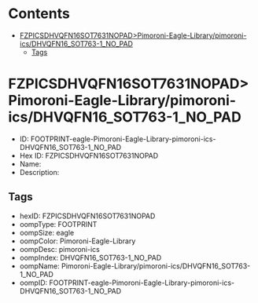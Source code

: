 



Contents
========

* [FZPICSDHVQFN16SOT7631NOPAD>Pimoroni-Eagle-Library/pimoroni-ics/DHVQFN16_SOT763-1_NO_PAD](#fzpicsdhvqfn16sot7631nopadpimoroni-eagle-librarypimoroni-icsdhvqfn16_sot763-1_no_pad)
	* [Tags](#tags)

# FZPICSDHVQFN16SOT7631NOPAD>Pimoroni-Eagle-Library/pimoroni-ics/DHVQFN16_SOT763-1_NO_PAD

- ID: FOOTPRINT-eagle-Pimoroni-Eagle-Library-pimoroni-ics-DHVQFN16_SOT763-1_NO_PAD
- Hex ID: FZPICSDHVQFN16SOT7631NOPAD
- Name: 
- Description: 

## Tags

- hexID: FZPICSDHVQFN16SOT7631NOPAD
- oompType: FOOTPRINT
- oompSize: eagle
- oompColor: Pimoroni-Eagle-Library
- oompDesc: pimoroni-ics
- oompIndex: DHVQFN16_SOT763-1_NO_PAD
- oompName: Pimoroni-Eagle-Library/pimoroni-ics/DHVQFN16_SOT763-1_NO_PAD
- oompID: FOOTPRINT-eagle-Pimoroni-Eagle-Library-pimoroni-ics-DHVQFN16_SOT763-1_NO_PAD
